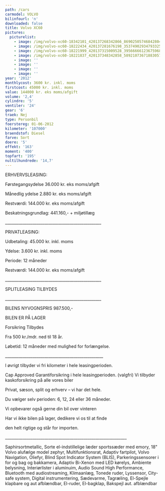```yaml
---
path: /cars
carmodel: VOLVO
bilinfourl: 'n'
downloaded: false
title: Volvo XC60
pictures:
  picturelist:
    - image: /img/volvo-xc60-18342101_420137268342866_8690250574684280426_n.jpg
    - image: /img/volvo-xc60-18222434_420137281676198_3537490293479332597_n.jpg
    - image: /img/volvo-xc60-18221999_420137315009528_3956666612367596853_n.jpg
    - image: /img/volvo-xc60-18221837_420137348342858_5892107367188305783_n.jpg
    - image: ''
    - image: ''
    - image: ''
    - image: ''
year: '2012'
monthlycost: 3600 kr. inkl. moms
firstcost: 45000 kr. inkl. moms
value: 144000 kr. eks moms/afgift
volume: '2,4'
cylindre: '5'
ventiler: '24'
gear: '6'
traek: Nej
type: Personbil
foerstereg: 01-06-2012
kilometer: '107000'
braendstof: Diesel
farve: Sort
doere: '5'
effekt: '163'
moment: '400'
topfart: '195'
nultilhundrede: '14,7'
---
```

ERHVERVSLEASING:

Førstegangsydelse 36.000 kr. eks moms/afgift 

Månedlig ydelse 2.880 kr. eks moms/afgift 

Restværdi: 144.000 kr. eks moms/afgift 

Beskatningsgrundlag: 441.160,- + miljøtillæg 

\_\_\_\_\_\_\_\_\_\_\_\_\_\_\_\_\_\_\_\_\_\_\_\_\_\_\_\_\_\_\_\_\_\_\_\_\_\_\_\_\_\_\_\_\_\_\_\__

PRIVATLEASING:

Udbetaling: 45.000 kr. inkl. moms

Ydelse: 3.600 kr. inkl. moms

Periode: 12 måneder 

Restværdi: 144.000 kr. eks moms/afgift 

\_\_\_\_\_\_\_\_\_\_\_\_\_\_\_\_\_\_\_\_\_\_\_\_\_\_\_\_\_\_\_\_\_\_\_\_\_\_\_\_\_\_\_\_\_\_\_\__

SPLITLEASING TILBYDES

\_\_\_\_\_\_\_\_\_\_\_\_\_\_\_\_\_\_\_\_\_\_\_\_\_\_\_\_\_\_\_\_\_\_\_\_\_\_\_\_\_\_\_\_\_\_\_\__

BILENS NYVOGNSPRIS 987.500,- 

BILEN ER PÅ LAGER 

Forsikring Tilbydes

Fra 500 kr./mdr. ned til 18 år.

Løbetid: 12 måneder med mulighed for forlængelse.

\_\_\_\_\_\_\_\_\_\_\_\_\_\_\_\_\_\_\_\_\_\_\_\_\_\_\_\_\_\_\_\_\_\_\_\_\_\_\_\_\_\_\_\_\_\_\_\_\_\_

I øvrigt tilbyder vi fri kilometer i hele leasingperioden.

Cap Approved Garantiforsikring i hele leasingperioden. (valgfri) Vi tilbyder kaskoforsikring på alle vores biler

Privat, sæson, split og erhverv – vi har det hele.

Du vælger selv perioden: 6, 12, 24 eller 36 måneder.

Vi opbevarer også gerne din bil over vinteren

Har vi ikke bilen på lager, dedikere vi os til at finde

den helt rigtige og står for importen.

 \_\_\_\_\_\_\_\_\_\_\_\_\_\_\_\_\_\_\_\_\_\_\_\_\_\_\_\_\_\_\_\_\_\_\_\_\_\_\_\_\_\_\_\_\_\_\_\_\_\_\_\_\_\_\_\_\_\_\_\_\_\_

Saphirsortmetallic, Sorte el-indstillelige læder sportssæder med emory, 18" Volvo alufælge model zephyr, Multifunktionsrat, Adaptiv fartpilot, Volvo Navigation, Oliefyr, Blind Spot Indicator System (BLIS), Parkeringssensorer i for og bag og bakkamera, Adaptiv Bi-Xenon med LED kørelys, Ambiente belysning, Interiørlister i aluminuim, Audio Sound High Performance, Bluetooth med audiostreaming, Klimaanlæg, Tonede ruder, Lyssensor, City-safe system, Digital instrumentering, Sædevarme, Tagræling, El-Spejle klapbare og aut afblændbar, El-ruder, El-bagklap, Bakspejl aut. afblændbar
